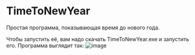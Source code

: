 # TimeToNewYear
Простая программа, показывающая время до нового года.

Чтобы запустить её, вам надо скачать TimeToNewYear.exe и запустить его.
Программа выглядит так:
![image](https://github.com/user-attachments/assets/cc88975f-beda-4768-bad9-69ca12265947)
